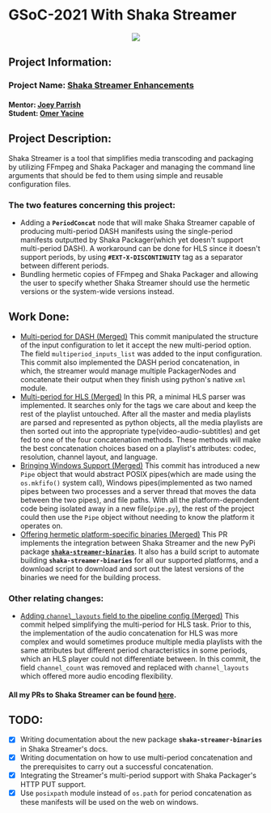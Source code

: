 # GSoC-2021 With Shaka Streamer
<div align='center' display='flex'>
	<img src="https://raw.githubusercontent.com/google/shaka-streamer/master/docs/source/shaka-streamer-logo.png">
	<!-- <img src="https://upload.wikimedia.org/wikipedia/commons/0/08/GSoC_logo.svg"> -->
</div>

## Project Information:
### Project Name: [Shaka Streamer Enhancements](https://summerofcode.withgoogle.com/projects/#6382405939625984)
#### Mentor: [Joey Parrish](https://github.com/joeyparrish)<br>Student: [Omer Yacine](https://github.com/meryacine)

## Project Description:
Shaka Streamer is a tool that simplifies media transcoding and packaging by utilizing FFmpeg and Shaka Packager and managing the command line arguments that should be fed to them using simple and reusable configuration files.

### The two features concerning this project:

- Adding a **`PeriodConcat`** node that will make Shaka Streamer capable of producing multi-period DASH manifests using the single-period manifests outputted by Shaka Packager(which yet doesn't support multi-period DASH). A workaround can be done for HLS since it doesn't support periods, by using **`#EXT-X-DISCONTINUITY`** tag as a separator between different periods.
- Bundling hermetic copies of FFmpeg and Shaka Packager and allowing the user to specify whether Shaka Streamer should use the hermetic versions or the system-wide versions instead.

## Work Done:
- [Multi-period for DASH (Merged)](https://github.com/google/shaka-streamer/commit/e6152fdfe175dcf97a733cc5765ce95fcdaa7d26)
This commit manipulated the structure of the input configuration to let it accept the new multi-period option. The field `multiperiod_inputs_list` was added to the input configuration. This commit also implemented the DASH period concatenation, in which, the streamer would manage multiple PackagerNodes and concatenate their output when they finish using python's native `xml` module.
- [Multi-period for HLS (Merged)](https://github.com/google/shaka-streamer/commit/a8ec6fc9c294da2ec7a72470c2cee910c3cde50b)
In this PR, a minimal HLS parser was implemented. It searches only for the tags we care about and keep the rest of the playlist untouched. After all the master and media playlists are parsed and represented as python objects, all the media playlists are then sorted out into the appropriate type(video-audio-subtitles) and get fed to one of the four concatenation methods. These methods will make the best concatenation choices based on a playlist's attributes: codec, resolution, channel layout, and language.
- [Bringing Windows Support (Merged)](https://github.com/google/shaka-streamer/commit/9a7e0ec1d5e0b5c3b67b2df97c68c0e43e0d86b7)
This commit has introduced a new `Pipe` object that would abstract POSIX pipes(which are made using the `os.mkfifo()` system call), Windows pipes(implemented as two named pipes between two processes and a server thread that moves the data between the two pipes), and file paths. With all the platform-dependent code being isolated away in a new file(`pipe.py`), the rest of the project could then use the `Pipe` object without needing to know the platform it operates on.
- [Offering hermetic platform-specific binaries (Merged)](https://github.com/google/shaka-streamer/pull/87)
This PR implements the integration between Shaka Streamer and the new PyPi package [**`shaka-streamer-binaries`**](https://pypi.org/project/shaka-streamer-binaries/). It also has a build script to automate building **`shaka-streamer-binaries`** for all our supported platforms, and a download script to download and sort out the latest versions of the binaries we need for the building process.
### Other relating changes:
- [Adding `channel_layouts` field to the pipeline config (Merged)](https://github.com/google/shaka-streamer/commit/5a5b53d3d301925d984efac1a9a5a5d7ebf5379d)
This commit helped simplifying the multi-period for HLS task. Prior to this, the implementation of the audio concatenation for HLS was more complex and would sometimes produce multiple media playlists with the same attributes but different period characteristics in some periods, which an HLS player could not differentiate between. In this commit, the field `channel_count` was removed and replaced with `channel_layouts` which offered more audio encoding flexibility.
#### All my PRs to Shaka Streamer can be found [here](https://github.com/google/shaka-streamer/pulls?q=author%3Ameryacine).
## TODO:
- [x] Writing documentation about the new package **`shaka-streamer-binaries`** in Shaka Streamer's docs.
- [x] Writing documentation on how to use multi-period concatenation and the prerequisites to carry out a successful concatenation.
- [x] Integrating the Streamer's multi-period support with Shaka Packager's HTTP PUT support.
- [x] Use `posixpath` module instead of `os.path` for period concatenation as these manifests will be used on the web on windows.